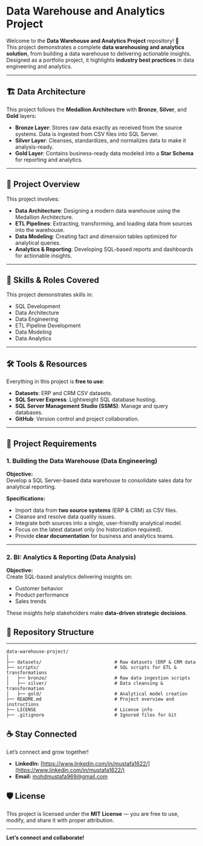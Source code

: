 # Data Warehouse and Analytics Project

Welcome to the **Data Warehouse and Analytics Project** repository! 🚀  
This project demonstrates a complete **data warehousing and analytics solution**, from building a data warehouse to delivering actionable insights. Designed as a portfolio project, it highlights **industry best practices** in data engineering and analytics.

---

## 🏗️ Data Architecture

This project follows the **Medallion Architecture** with **Bronze**, **Silver**, and **Gold** layers:

- **Bronze Layer**: Stores raw data exactly as received from the source systems. Data is ingested from CSV files into SQL Server.
- **Silver Layer**: Cleanses, standardizes, and normalizes data to make it analysis-ready.
- **Gold Layer**: Contains business-ready data modeled into a **Star Schema** for reporting and analytics.

---

## 📖 Project Overview

This project involves:

- **Data Architecture**: Designing a modern data warehouse using the Medallion Architecture.
- **ETL Pipelines**: Extracting, transforming, and loading data from sources into the warehouse.
- **Data Modeling**: Creating fact and dimension tables optimized for analytical queries.
- **Analytics & Reporting**: Developing SQL-based reports and dashboards for actionable insights.

---

## 🎯 Skills & Roles Covered

This project demonstrates skills in:

- SQL Development  
- Data Architecture  
- Data Engineering  
- ETL Pipeline Development  
- Data Modeling  
- Data Analytics  

---

## 🛠️ Tools & Resources

Everything in this project is **free to use**:

- **Datasets**: ERP and CRM CSV datasets.  
- **SQL Server Express**: Lightweight SQL database hosting.  
- **SQL Server Management Studio (SSMS)**: Manage and query databases.  
- **GitHub**: Version control and project collaboration.  

---

## 🚀 Project Requirements

### 1. Building the Data Warehouse (Data Engineering)
**Objective:**  
Develop a SQL Server-based data warehouse to consolidate sales data for analytical reporting.

**Specifications:**
- Import data from **two source systems** (ERP & CRM) as CSV files.
- Cleanse and resolve data quality issues.
- Integrate both sources into a single, user-friendly analytical model.
- Focus on the latest dataset only (no historization required).
- Provide **clear documentation** for business and analytics teams.

---

### 2. BI: Analytics & Reporting (Data Analysis)
**Objective:**  
Create SQL-based analytics delivering insights on:
- Customer behavior  
- Product performance  
- Sales trends  

These insights help stakeholders make **data-driven strategic decisions**.


## 📂 Repository Structure
---
```
data-warehouse-project/
│
├── datasets/                           # Raw datasets (ERP & CRM data
├── scripts/                            # SQL scripts for ETL & transformations
│   ├── bronze/                         # Raw data ingestion scripts
│   ├── silver/                         # Data cleansing & transformation
│   ├── gold/                           # Analytical model creation
├── README.md                           # Project overview and instructions
├── LICENSE                             # License info
├── .gitignore                          # Ignored files for Git

```



## ☕ Stay Connected

Let’s connect and grow together!  

- **LinkedIn:** [https://www.linkedin.com/in/mustafa1622/](https://www.linkedin.com/in/mustafa1622/)  
- **Email:** [mohdmustafa969@gmail.com](mailto:mohdmustafa969@gmail.com)  


## 🛡️ License

This project is licensed under the **MIT License** — you are free to use, modify, and share it with proper attribution.

---

**Let’s connect and collaborate!**






